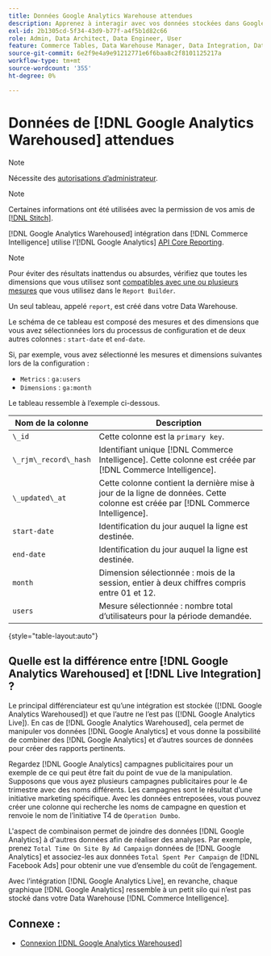 ```yaml
---
title: Données Google Analytics Warehouse attendues
description: Apprenez à interagir avec vos données stockées dans Google Analytics.
exl-id: 2b1305cd-5f34-43d9-b77f-a4f5b1d82c66
role: Admin, Data Architect, Data Engineer, User
feature: Commerce Tables, Data Warehouse Manager, Data Integration, Data Import/Export
source-git-commit: 6e2f9e4a9e91212771e6f6baa8c2f8101125217a
workflow-type: tm+mt
source-wordcount: '355'
ht-degree: 0%

---
```


# Données de [!DNL Google Analytics Warehoused] attendues

>[!NOTE]
>
>Nécessite des [autorisations d’administrateur](../../../administrator/user-management/user-management.md).

>[!NOTE]
>
>Certaines informations ont été utilisées avec la permission de vos amis de [[!DNL Stitch]](https://www.stitchdata.com/docs/integrations/saas/google-analytics).

[!DNL Google Analytics Warehoused] intégration dans [!DNL Commerce Intelligence] utilise l’[!DNL Google Analytics] [API Core Reporting](https://developers.google.com/analytics/devguides/reporting/core/v3/).

>[!NOTE]
>
>Pour éviter des résultats inattendus ou absurdes, vérifiez que toutes les dimensions que vous utilisez sont [compatibles avec une ou plusieurs mesures](https://ga-dev-tools.google/dimensions-metrics-explorer/) que vous utilisez dans le `Report Builder`.

Un seul tableau, appelé `report`, est créé dans votre Data Warehouse.

Le schéma de ce tableau est composé des mesures et des dimensions que vous avez sélectionnées lors du processus de configuration et de deux autres colonnes : `start-date` et `end-date`.

Si, par exemple, vous avez sélectionné les mesures et dimensions suivantes lors de la configuration :

* `Metrics` : `ga:users`
* `Dimensions` : `ga:month`

Le tableau ressemble à l’exemple ci-dessous.

| **Nom de la colonne** | **Description** |
|-----|-----|
| `\_id` | Cette colonne est la `primary key`. |
| `\_rjm\_record\_hash` | Identifiant unique [!DNL Commerce Intelligence]. Cette colonne est créée par [!DNL Commerce Intelligence]. |
| `\_updated\_at` | Cette colonne contient la dernière mise à jour de la ligne de données. Cette colonne est créée par [!DNL Commerce Intelligence]. |
| `start-date` | Identification du jour auquel la ligne est destinée. |
| `end-date` | Identification du jour auquel la ligne est destinée. |
| `month` | Dimension sélectionnée : mois de la session, entier à deux chiffres compris entre 01 et 12. |
| `users` | Mesure sélectionnée : nombre total d’utilisateurs pour la période demandée. |

{style="table-layout:auto"}

## Quelle est la différence entre [!DNL Google Analytics Warehoused] et [!DNL Live Integration] ?

Le principal différenciateur est qu’une intégration est stockée ([!DNL Google Analytics Warehoused]) et que l’autre ne l’est pas ([!DNL Google Analytics Live]). En cas de [!DNL Google Analytics Warehoused], cela permet de manipuler vos données [!DNL Google Analytics] et vous donne la possibilité de combiner des [!DNL Google Analytics] et d’autres sources de données pour créer des rapports pertinents.

Regardez [!DNL Google Analytics] campagnes publicitaires pour un exemple de ce qui peut être fait du point de vue de la manipulation. Supposons que vous ayez plusieurs campagnes publicitaires pour le 4e trimestre avec des noms différents. Les campagnes sont le résultat d’une initiative marketing spécifique. Avec les données entreposées, vous pouvez créer une colonne qui recherche les noms de campagne en question et renvoie le nom de l’initiative T4 de `Operation Dumbo`.

L&#39;aspect de combinaison permet de joindre des données [!DNL Google Analytics] à d&#39;autres données afin de réaliser des analyses. Par exemple, prenez `Total Time On Site By Ad Campaign` données de [!DNL Google Analytics] et associez-les aux données `Total Spent Per Campaign` de [!DNL Facebook Ads] pour obtenir une vue d’ensemble du coût de l’engagement.

Avec l’intégration [!DNL Google Analytics Live], en revanche, chaque graphique [!DNL Google Analytics] ressemble à un petit silo qui n’est pas stocké dans votre Data Warehouse [!DNL Commerce Intelligence].

## Connexe :

* [Connexion  [!DNL Google Analytics Warehoused]](../integrations/google-analytics-warehoused.md)
